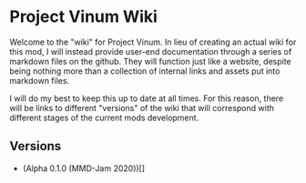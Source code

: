 # Project Vinum Wiki

Welcome to the "wiki" for Project Vinum. In lieu of creating an actual wiki for this mod, I will instead provide user-end documentation through a series of markdown files on the github. They will function just like a website, despite being nothing more than a collection of internal links and assets put into markdown files.

I will do my best to keep this up to date at all times. For this reason, there will be links to different "versions" of the wiki that will correspond with different stages of the current mods development.

## Versions

* (Alpha 0.1.0 (MMD-Jam 2020))[]